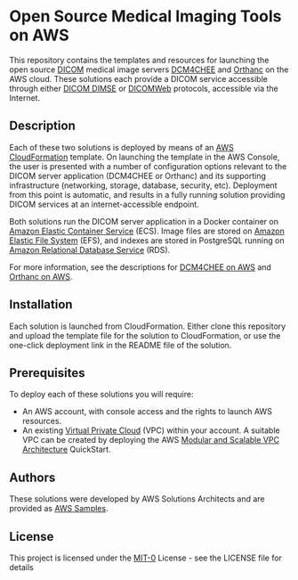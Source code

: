 # Open Source Medical Imaging Tools on AWS

This repository contains the templates and resources for launching the open source [DICOM](https://www.dicomstandard.org/) medical image servers [DCM4CHEE](https://github.com/dcm4che/dcm4chee-arc-light/wiki) and [Orthanc](https://www.orthanc-server.com/) on the AWS cloud. These solutions each provide a DICOM service accessible through either [DICOM DIMSE](http://dicom.nema.org/dicom/2013/output/chtml/part07/sect_7.5.html) or [DICOMWeb](https://www.dicomstandard.org/dicomweb) protocols, accessible via the Internet.

## Description

Each of these two solutions is deployed by means of an [AWS CloudFormation](https://aws.amazon.com/cloudformation) template.  On launching the template in the AWS Console, the user is presented with a number of configuration options relevant to the DICOM server application (DCM4CHEE or Orthanc) and its supporting infrastructure (networking, storage, database, security, etc). Deployment from this point is automatic, and results in a fully running solution providing DICOM services at an internet-accessible endpoint.

Both solutions run the DICOM server application in a Docker container on [Amazon Elastic Container Service](https://aws.amazon.com/ecs) (ECS).  Image files are stored on [Amazon Elastic File System](https://aws.amazon.com/efs/) (EFS), and indexes are stored in PostgreSQL running on [Amazon Relational Database Service](https://aws.amazon.com/rds/) (RDS).

For more information, see the descriptions for [DCM4CHEE on AWS](https://github.com/aws-samples/open-source-medical-imaging-tools-on-aws/tree/main/dcm4chee) and [Orthanc on AWS](https://github.com/aws-samples/open-source-medical-imaging-tools-on-aws/tree/main/orthanc).

## Installation

Each solution is launched from CloudFormation.  Either clone this repository and upload the template file for the solution to CloudFormation, or use the one-click deployment link in the README file of the solution.

## Prerequisites

To deploy each of these solutions you will require:
* An AWS account, with console access and the rights to launch AWS resources.
* An existing [Virtual Private Cloud](https://aws.amazon.com/vpc) (VPC) within your account.  A suitable VPC can be created by deploying the AWS [Modular and Scalable VPC Architecture](https://aws.amazon.com/quickstart/architecture/vpc/) QuickStart.

## Authors

These solutions were developed by AWS Solutions Architects and are provided as [AWS Samples](https://github.com/aws-samples/).

## License

This project is licensed under the [MIT-0](https://github.com/aws/mit-0) License - see the LICENSE file for details
